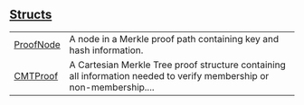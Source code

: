
## [Structs](./cartesian_merkle_tree-proof-structs.md)

| | |
|:---|:---|
| [ProofNode](./cartesian_merkle_tree-proof-ProofNode.md) | A node in a Merkle proof path containing key and hash information. |
| [CMTProof](./cartesian_merkle_tree-proof-CMTProof.md) | A Cartesian Merkle Tree proof structure containing all information needed to verify membership or non-membership.... |
